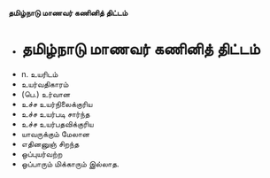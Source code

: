 **தமிழ்நாடு மாணவர் கணினித் திட்டம்**
- # தமிழ்நாடு மாணவர் கணினித் திட்டம்
- n. உயரிடம்
- உயர்வதிகாரம்
-  (பெ.) உர்வான
- உச்ச உயர்நிலைக்குரிய
- உச்ச உயர்படி சார்ந்த
- உச்ச உயர்பதவிக்குரிய
- யாவருக்கும் மேலான
- எதினனுஞ் சிறந்த
- ஒப்புயர்வற்ற
- ஒப்பாரும் மிக்காரும் இல்லாத.

